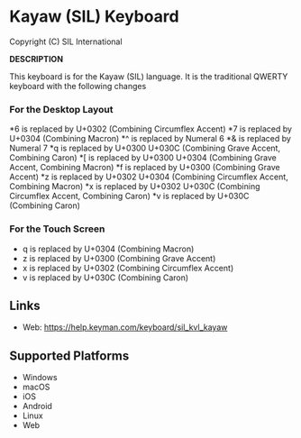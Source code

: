 Kayaw (SIL) Keyboard
=====================

Copyright (C) SIL International

__DESCRIPTION__

This keyboard is for the Kayaw (SIL) language.  It is the traditional QWERTY keyboard with the following changes

### For the Desktop Layout
*6 is replaced by U+0302            (Combining Circumflex Accent)
*7 is replaced by U+0304            (Combining Macron)
*^ is replaced by Numeral 6
*&amp; is replaced by Numeral 7
*q is replaced by U+0300 U+030C     (Combining Grave Accent, Combining Caron)
*[ is replaced by U+0300 U+0304     (Combining Grave Accent, Combining Macron)
*f is replaced by U+0300            (Combining Grave Accent)
*z is replaced by U+0302 U+0304     (Combining Circumflex Accent, Combining Macron)
*x is replaced by U+0302 U+030C     (Combining Circumflex Accent, Combining Caron)
*v is replaced by U+030C            (Combining Caron)

### For the Touch Screen
* q is replaced by U+0304 (Combining Macron)
* z is replaced by U+0300 (Combining Grave Accent)
* x is replaced by U+0302 (Combining Circumflex Accent)
* v is replaced by U+030C (Combining Caron)


Links
-----
 * Web: https://help.keyman.com/keyboard/sil_kvl_kayaw

Supported Platforms
-------------------
 * Windows
 * macOS
 * iOS
 * Android
 * Linux
 * Web
  